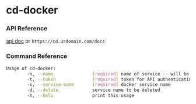 # cd-docker

### API Reference
 [api doc](templates/doc/apiDoc.yaml) or ``` https://cd.urdomain.com/docs ```


### Command Reference
```bash
Usage of cd-docker:
        -n, --name               [required] name of service -- will be used to determine service by API call
        -t, --token              [required] token for API authentication 
        -s, --service-name       [required] docker service name
        -d, --delete             service name to be deleted
        -h, --help               print this usage
```